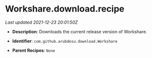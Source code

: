 # Workshare.download.recipe

_Last updated 2021-12-23 20:01:50Z_

- **Description**: Downloads the current release version of Workshare.

- **Identifier**: `com.github.arubdesu.download.Workshare`

- **Parent Recipes**: `None`
